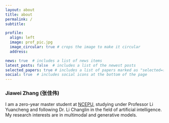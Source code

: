 ```yaml
---
layout: about
title: about
permalink: /
subtitle:

profile:
  align: left
  image: prof_pic.jpg
  image_circular: true # crops the image to make it circular
  address:

news: true  # includes a list of news items
latest_posts: false  # includes a list of the newest posts
selected_papers: true # includes a list of papers marked as "selected={true}"
social: true  # includes social icons at the bottom of the page
---
```


### **Jiawei** Zhang (张佳伟)

I am a zero-year master student at [NCEPU](https://www.ncepu.edu.cn/), studying under Professor Li Yuancheng and following Dr. Li Changlin in the field of artificial intelligence. My research interests are in multimodal and generative models.